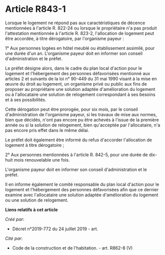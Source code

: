 # Article R843-1

Lorsque le logement ne répond pas aux caractéristiques de décence mentionnées à l'article R. 822-24 ou lorsque le
propriétaire n'a pas produit l'attestation mentionnée à l'article R. 823-2, l'allocation de logement peut être accordée, à
titre dérogatoire, par l'organisme payeur :

1° Aux personnes logées en hôtel meublé ou établissement assimilé, pour une durée d'un an. L'organisme payeur doit en
informer son conseil d'administration et le préfet.

Le préfet désigne alors, dans le cadre du plan local d'action pour le logement et l'hébergement des personnes défavorisées
mentionné aux articles 2 et suivants de la loi n° 90-449 du 31 mai 1990 visant à la mise en œuvre du droit au logement, un
organisme privé ou public aux fins de proposer au propriétaire une solution adaptée d'amélioration du logement ou à
l'allocataire une solution de relogement correspondant à ses besoins et à ses possibilités.

Cette dérogation peut être prorogée, pour six mois, par le conseil d'administration de l'organisme payeur, si les travaux de
mise aux normes, bien que décidés, n'ont pas encore pu être achevés à l'issue de la première année ou si la solution de
relogement, bien qu'acceptée par l'allocataire, n'a pas encore pris effet dans le même délai.

Le préfet doit également être informé du refus d'accorder l'allocation de logement à titre dérogatoire ;

2° Aux personnes mentionnées à l'article R. 842-5, pour une durée de dix-huit mois renouvelable une fois.

L'organisme payeur doit en informer son conseil d'administration et le préfet.

Il en informe également le comité responsable du plan local d'action pour le logement et l'hébergement des personnes
défavorisées afin que ce dernier examine avec l'allocataire une solution adaptée d'amélioration du logement ou une solution
de relogement.

**Liens relatifs à cet article**

_Créé par_:

  - Décret n°2019-772 du 24 juillet 2019 - art.

_Cité par_:

  - Code de la construction et de l'habitation. - art. R862-8 (V)

